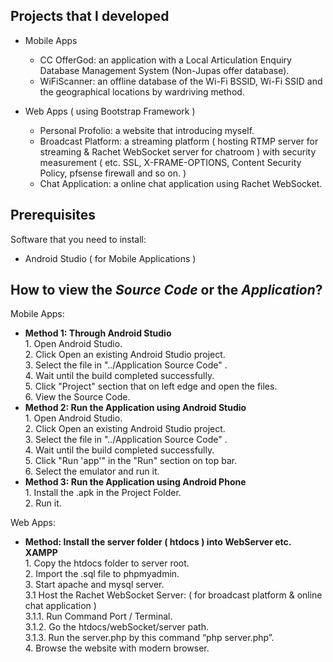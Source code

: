 
## Projects that I developed
*   Mobile Apps
     * CC OfferGod:  an application with a Local Articulation Enquiry Database Management System (Non-Jupas offer database).
     * WiFiScanner:  an offline database of the Wi-Fi BSSID, Wi-Fi SSID and the geographical locations by wardriving method.
     
*   Web Apps ( using Bootstrap Framework )
    * Personal Profolio:    a website that introducing myself.
    * Broadcast Platform:   a streaming platform ( hosting RTMP server for streaming & Rachet WebSocket server for chatroom )
                            with security measurement ( etc. SSL, X-FRAME-OPTIONS, Content Security Policy, pfsense firewall
                            and so on. )
    * Chat Application:     a online chat application using Rachet WebSocket.
    
## Prerequisites

  Software that you need to install:
  * Android Studio ( for Mobile Applications )
  
  
## How to view the *Source Code* or the *Application*?
Mobile Apps:

  <ul>
    <li> <b> Method 1:  Through Android Studio </b> </li>
                1.  Open Android Studio.<br>
                2.  Click Open an existing Android Studio project.<br>
                3.  Select the file in "../Application Source Code" .<br>
                4.  Wait until the build completed successfully.<br>
                5.  Click "Project" section that on left edge and open the files.<br>
                6.  View the Source Code.
    <li> <b> Method 2:  Run the Application using Android Studio </b> </li>
                1.  Open Android Studio.<br>
                2.  Click Open an existing Android Studio project.<br>
                3.  Select the file in "../Application Source Code" .<br>
                4.  Wait until the build completed successfully.<br>
                5.  Click "Run 'app'" in the "Run" section on top bar.<br>
                6.  Select the emulator and run it.
    <li> <b> Method 3:  Run the Application using Android Phone </b> </li>
                1.  Install the .apk in the Project Folder.<br>
                2.  Run it.

  </ul>

Web Apps:
  <ul>
    <li> <b> Method:  Install the server folder ( htdocs ) into WebServer etc. XAMPP </b> </li>
                1.  Copy the htdocs folder to server root.<br>
                2.  Import the .sql file to phpmyadmin.<br>
                3.  Start apache and mysql server.<br>
                3.1 Host the Rachet WebSocket Server: ( for broadcast platform & online chat application )<br>
                3.1.1.  Run Command Port / Terminal.<br>
                3.1.2.  Go the htdocs/webSocket/server path.<br>
                3.1.3.  Run the server.php by this command “php server.php”.<br>
                4.  Browse the website with modern browser.
